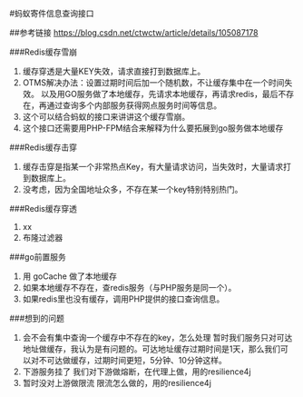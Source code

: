 #蚂蚁寄件信息查询接口

##参考链接
https://blog.csdn.net/ctwctw/article/details/105087178

###Redis缓存雪崩
1. 缓存穿透是大量KEY失效，请求直接打到数据库上。
2. OTMS解决办法：设置过期时间后加一个随机数，不让缓存集中在一个时间失效。 
    以及用GO服务做了本地缓存，先请求本地缓存，再请求redis，最后不存在，再通过查询多个内部服务获得网点服务时间等信息。
3. 这个可以结合蚂蚁的接口来讲讲这个缓存雪崩。
4. 这个接口还需要用PHP-FPM结合来解释为什么要拓展到go服务做本地缓存

###Redis缓存击穿
1. 缓存击穿是指某一个非常热点Key，有大量请求访问，当失效时，大量请求打到数据库上。
2. 没考虑，因为全国地址众多，不存在某一个key特别特别热门。

###Redis缓存穿透
1. xx
2. 布隆过滤器

###go前置服务
1. 用 goCache 做了本地缓存
2. 如果本地缓存不存在，查redis服务（与PHP服务是同一个）。
3. 如果redis里也没有缓存，调用PHP提供的接口查询信息。
    
###想到的问题
1. 会不会有集中查询一个缓存中不存在的key，怎么处理
    暂时我们服务只对可达地址做缓存，我认为是有问题的。可达地址缓存过期时间是1天，那么我们可以对不可达做缓存，过期时间更短，5分钟、10分钟这样。
2. 下游服务挂了
    我们对下游做熔断，在代理上做，用的resilience4j
3. 暂时没对上游做限流
    限流怎么做的，用的resilience4j